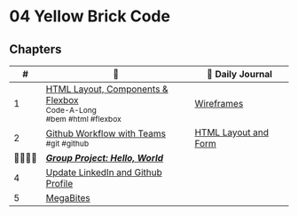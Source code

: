# 04 Yellow Brick Code

## Chapters

| # | 🚙 | 📔 Daily Journal |
|--|--|---|
| 1 | [HTML Layout, Components & Flexbox](./chapters/HTML_LAYOUT_COMPONENTS.md) <br/> <small>Code-A-Long</small> <br/><sub style="font-size:0.85rem;">#bem #html #flexbox</sub> | [Wireframes](./chapters/DAILY_JOURNAL_WIREFRAME.md) |
| 2 | [Github Workflow with Teams](./chapters/GIT_WORKFLOW.md) <br/> <sub style="font-size:0.85rem;">#git #github</sub> | [HTML Layout and Form](./chapters/DAILY_JOURNAL_STATIC_LAYOUT.md) |
| 👨‍👨‍👦‍👦 | [**_Group Project: Hello, World_**](https://github.com/nashville-software-school/hello-world) |  |
| 4 | [Update LinkedIn and Github Profile](./chapters/LINKEDIN_HELLO_WORLD.md) |  |
| 5 | [MegaBites](https://github.com/NSS-Day-Cohort-55/MegaBites) | |